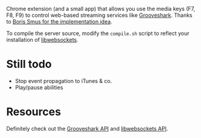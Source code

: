 Chrome extension (and a small app) that allows you use the media keys (F7, F8, F9) to control web-based streaming services like [Grooveshark](http://grooveshark.com). Thanks to [Boris Smus for the implementation idea](http://smus.com/chrome-media-keys-revisited/).

To compile the server source, modify the `compile.sh` script to reflect your installation of [libwebsockets](http://libwebsockets.org/).

Still todo
==========

* Stop event propagation to iTunes & co.
* Play/pause abilities

Resources
=========

Definitely check out the [Grooveshark API](http://grooveshark.com/GroovesharkAPI.html) and [libwebsockets API](http://libwebsockets.org/libwebsockets-api-doc.html).
